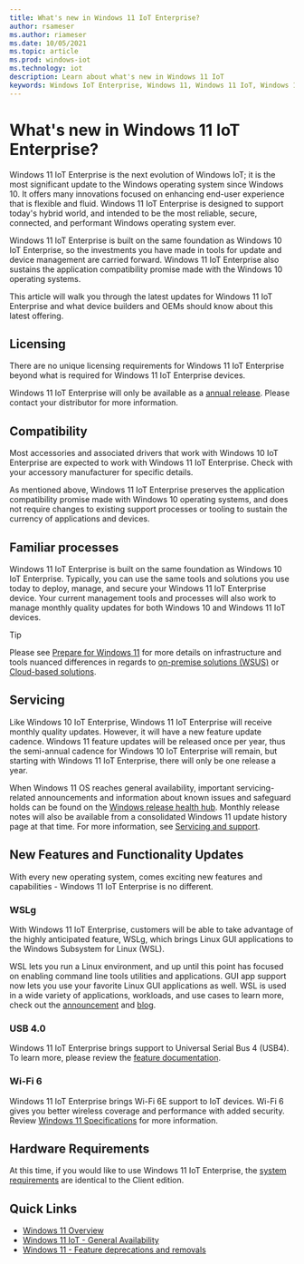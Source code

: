 ```yaml
---
title: What's new in Windows 11 IoT Enterprise?
author: rsameser
ms.author: riameser
ms.date: 10/05/2021
ms.topic: article
ms.prod: windows-iot
ms.technology: iot
description: Learn about what's new in Windows 11 IoT
keywords: Windows IoT Enterprise, Windows 11, Windows 11 IoT, Windows 11 IoT Enterprise
---
```


# What's new in Windows 11 IoT Enterprise?

Windows 11 IoT Enterprise is the next evolution of Windows IoT; it is the most significant update to the Windows operating system since Windows 10. It offers many innovations focused on enhancing end-user experience that is flexible and fluid. Windows 11 IoT Enterprise is designed to support today's hybrid world, and intended to be the most reliable, secure, connected, and performant Windows operating system ever.

Windows 11 IoT Enterprise is built on the same foundation as Windows 10 IoT Enterprise, so the investments you have made in tools for update and device management are carried forward. Windows 11 IoT Enterprise also sustains the application compatibility promise made with the Windows 10 operating systems.

This article will walk you through the latest updates for Windows 11 IoT Enterprise and what device builders and OEMs should know about this latest offering.

## Licensing
There are no unique licensing requirements for Windows 11 IoT Enterprise beyond what is required for Windows 11 IoT Enterprise devices.

Windows 11 IoT Enterprise will only be available as a [annual release](/lifecycle/faq/windows#windows-11). Please contact your distributor for more information.

## Compatibility
Most accessories and associated drivers that work with Windows 10 IoT Enterprise are expected to work with Windows 11 IoT Enterprise. Check with your accessory manufacturer for specific details.

As mentioned above, Windows 11 IoT Enterprise preserves the application compatibility promise made with Windows 10 operating systems, and does not require changes to existing support processes or tooling to sustain the currency of applications and devices.

## Familiar processes
Windows 11 IoT Enterprise is built on the same foundation as Windows 10 IoT Enterprise. Typically, you can use the same tools and solutions you use today to deploy, manage, and secure your Windows 11 IoT Enterprise device. Your current management tools and processes will also work to manage monthly quality updates for both Windows 10 and Windows 11 IoT devices.

>[!TIP]
>
> Please see [Prepare for Windows 11](/windows/whats-new/windows-11-prepare#infrastructure-and-tools) for more details on infrastructure and tools nuanced differences in regards to [on-premise solutions (WSUS)](/windows/whats-new/windows-11-prepare#on-premises-solutions) or [Cloud-based solutions](/windows/whats-new/windows-11-prepare#cloud-based-solutions).

## Servicing

Like Windows 10 IoT Enterprise, Windows 11 IoT Enterprise will receive monthly quality updates. However, it will have a new feature update cadence. Windows 11 feature updates will be released once per year, thus the semi-annual cadence for Windows 10 IoT Enterprise will remain, but starting with Windows 11 IoT Enterprise, there will only be one release a year.  

When Windows 11 OS reaches general availability, important servicing-related announcements and information about known issues and safeguard holds can be found on the [Windows release health hub](https://aka.ms/windowsreleasehealth). Monthly release notes will also be available from a consolidated Windows 11 update history page at that time. For more information, see [Servicing and support](/windows/whats-new/windows-11-plan#servicing-and-support).

## New Features and Functionality Updates
With every new operating system, comes exciting new features and capabilities - Windows 11 IoT Enterprise is no different.

### WSLg
With Windows 11 IoT Enterprise, customers will be able to take advantage of the highly anticipated feature, WSLg, which brings Linux GUI applications to the Windows Subsystem for Linux (WSL).

WSL lets you run a Linux environment, and up until this point has focused on enabling command line tools utilities and applications. GUI app support now lets you use your favorite Linux GUI applications as well. WSL is used in a wide variety of applications, workloads, and use cases to learn more, check out the [announcement](
  devblogs.microsoft.com/commandline/the-initial-preview-of-gui-app-support-is-now-available-for-the-windows-subsystem-for-linux-2/) and [blog](https://devblogs.microsoft.com/commandline/wslg-architecture/).  


### USB 4.0
Windows 11 IoT Enterprise brings support to Universal Serial Bus 4 (USB4). To learn more, please review the [feature documentation](/windows-hardware/design/component-guidelines/universal-serial-bus-4).


### Wi-Fi 6
Windows 11 IoT Enterprise brings Wi-Fi 6E support to IoT devices. Wi-Fi 6 gives you better wireless coverage and performance with added security. Review [Windows 11 Specifications](https://www.microsoft.com/en-us/windows/windows-11-specifications#table2) for more information.

## Hardware Requirements
At this time, if you would like to use Windows 11 IoT Enterprise, the [system requirements](https://www.microsoft.com/windows/windows-11-specifications#table1) are identical to the Client edition.


## Quick Links
* [Windows 11 Overview](windows/whats-new/windows-11)
* [Windows 11 IoT - General Availability](https://aka.ms/Win11IoTGABlog)
* [Windows 11 - Feature deprecations and removals](https://www.microsoft.com/en-us/windows/windows-11-specifications#table3)
